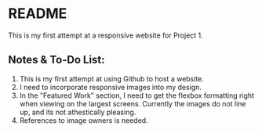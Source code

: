 # README

This is my first attempt at a responsive website for Project 1.

## Notes & To-Do List:
1. This is my first attempt at using Github to host a website.  
2. I need to incorporate responsive images into my design.  
3. In the "Featured Work" section, I need to get the flexbox formatting right when viewing on the largest screens.  Currently the images do not line up, and its not athestically pleasing.  
4. References to image owners is needed.
